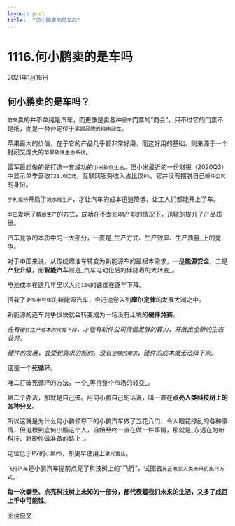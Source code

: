```yaml
---
layout: post
title:  "何小鹏卖的是车吗"
---
```


# 1116.何小鹏卖的是车吗

2021年1月16日

## 何小鹏卖的是车吗？

`蔚来`卖的并不单纯是汽车，而更像是卖各种`圈子`门票的“商会”，只不过它的门票不是纸，而是一台台定位于`高端品牌的纯电动车`。

苹果最大的价值，在于它的产品几乎都非常好用，而这好用的基础，则来源于一个封闭又庞大的`苹果软件生态系统`。

雷军最想做的是打造一套成功的`小米软件生态`。但小米最近的一份财报（2020Q3）中显示单季营收`721.6亿元`，互联网服务收入占比仅`8%`。它并没有摆脱自己`硬件公司`的身份。

`亨利福特`开启了`流水线生产`，才让汽车的成本迅速降低，让工人们都能开上了车。

`丰田`发明了`精益生产`的方式，成功在不太影响产能的情况下，迅猛的提升了产品质量。

汽车竞争的本质中的一大部分，一直是_生产方式、生产效率、生产质量_上的竞争。

对于中国来说，从传统燃油车转变为新能源车的最根本需求，一是**能源安全**，二是**产业升级**，而**智能汽车**则是_汽车电动化后的伴随着的大转变_。

电池成本在这几年里以大约`15%`的速度在逐年下降。

搭载了`更多半导体`的新能源汽车，会迅速卷入到**摩尔定律**的发展大潮之中。

新能源的造车竞争很快就会转变成为一场没有止境的**硬件竞赛**。

_先有`硬件生产成本的大幅下降`，才能有软件公司凭借足够的算力，开展出全新的生态业务。_

_硬件的发展，会受到需求的制约。没有`足够的需求`，硬件的成本就无法降下来。_

这是一个**死循环**。

唯二打破死循环的方法，一个_等待整个市场的转变_。

第二个办法，那就是自己搞。用何小鹏自己的话说，叫一直在**点亮人类科技树上的各种分叉**。

所以这就是为什么何小鹏领导下的小鹏汽车做了五花八门，令人眼花缭乱的各种事情，但追根到底何小鹏这个人，自始至终一直在做一件事情，那就是_永远在为新科技、新硬件做准备的路上_。

定位低于P7的`小鹏P5`，却更早使用上`激光雷达`。

`飞行汽车`是小鹏汽车提前点亮了科技树上的“飞行”，试图去`真正改变人类未来的出行方式`。

**每一次攀登、点亮科技树上未知的一部分，都代表着我们未来的生活，又多了成百上千中可能性**。

[阅读原文](https://mp.weixin.qq.com/s/GrbCvM8KgyFGUad8PARyHw)

